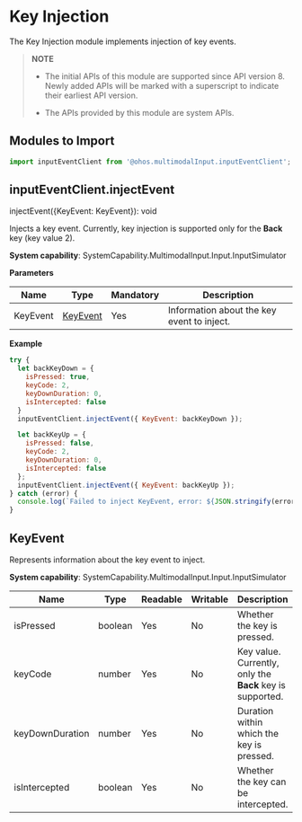 # Key Injection

The Key Injection module implements injection of key events.

> **NOTE**
>
> - The initial APIs of this module are supported since API version 8. Newly added APIs will be marked with a superscript to indicate their earliest API version.
>
> - The APIs provided by this module are system APIs.


## Modules to Import


```js
import inputEventClient from '@ohos.multimodalInput.inputEventClient';
```


## inputEventClient.injectEvent

injectEvent({KeyEvent: KeyEvent}): void

Injects a key event. Currently, key injection is supported only for the **Back** key (key value 2).

**System capability**: SystemCapability.MultimodalInput.Input.InputSimulator

**Parameters**

| Name      | Type                   | Mandatory  | Description       |
| -------- | --------------------- | ---- | --------- |
| KeyEvent | [KeyEvent](#keyevent) | Yes   | Information about the key event to inject.|

**Example**

```js
try {
  let backKeyDown = {
    isPressed: true,
    keyCode: 2,
    keyDownDuration: 0,
    isIntercepted: false
  }
  inputEventClient.injectEvent({ KeyEvent: backKeyDown });

  let backKeyUp = {
    isPressed: false,
    keyCode: 2,
    keyDownDuration: 0,
    isIntercepted: false
  };
  inputEventClient.injectEvent({ KeyEvent: backKeyUp });
} catch (error) {
  console.log(`Failed to inject KeyEvent, error: ${JSON.stringify(error, [`code`, `message`])}`);
}
```


## KeyEvent

Represents information about the key event to inject.

**System capability**: SystemCapability.MultimodalInput.Input.InputSimulator

| Name       | Type  | Readable  | Writable  | Description     |
| --------- | ------ | ---- | ---- | ------- |
| isPressed       | boolean | Yes   |  No| Whether the key is pressed.              |
| keyCode         | number  | Yes   |  No| Key value. Currently, only the **Back** key is supported.|
| keyDownDuration | number  | Yes   |  No| Duration within which the key is pressed.          |
| isIntercepted   | boolean | Yes   |  No| Whether the key can be intercepted.        |
